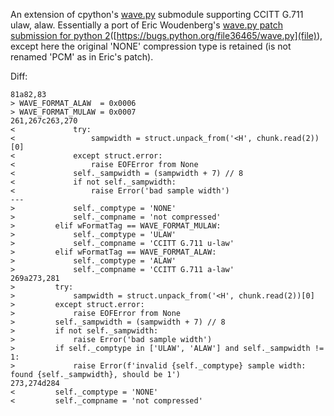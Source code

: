 An extension of cpython's [wave.py](https://github.com/python/cpython/blob/master/Lib/wave.py) submodule supporting CCITT G.711 ulaw, alaw. Essentially a port of Eric Woudenberg's [wave.py patch submission for python 2](https://bugs.python.org/issue1483545)([https://bugs.python.org/file36465/wave.py](file)), except here the original 'NONE' compression type is retained (is not renamed 'PCM' as in Eric's patch).

Diff:
```
81a82,83
> WAVE_FORMAT_ALAW  = 0x0006
> WAVE_FORMAT_MULAW = 0x0007
261,267c263,270
<             try:
<                 sampwidth = struct.unpack_from('<H', chunk.read(2))[0]
<             except struct.error:
<                 raise EOFError from None
<             self._sampwidth = (sampwidth + 7) // 8
<             if not self._sampwidth:
<                 raise Error('bad sample width')
---
>             self._comptype = 'NONE'
>             self._compname = 'not compressed'
>         elif wFormatTag == WAVE_FORMAT_MULAW:
>             self._comptype = 'ULAW'
>             self._compname = 'CCITT G.711 u-law'
>         elif wFormatTag == WAVE_FORMAT_ALAW:
>             self._comptype = 'ALAW'
>             self._compname = 'CCITT G.711 a-law'
269a273,281
>         try:
>             sampwidth = struct.unpack_from('<H', chunk.read(2))[0]
>         except struct.error:
>             raise EOFError from None
>         self._sampwidth = (sampwidth + 7) // 8
>         if not self._sampwidth:
>             raise Error('bad sample width')
>         if self._comptype in ['ULAW', 'ALAW'] and self._sampwidth != 1:
>             raise Error(f'invalid {self._comptype} sample width: found {self._sampwidth}, should be 1')
273,274d284
<         self._comptype = 'NONE'
<         self._compname = 'not compressed'
```
